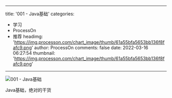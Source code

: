 
---
title: '001 - Java基础'
categories: 
 - 学习
 - ProcessOn
 - 推荐
headimg: 'https://img.processon.com/chart_image/thumb/61a55bfa5653bb136f8fafc9.png'
author: ProcessOn
comments: false
date: 2022-03-16 06:27:54
thumbnail: 'https://img.processon.com/chart_image/thumb/61a55bfa5653bb136f8fafc9.png'
---

<div>   
<img class="thumb" alt="001 - Java基础" src="https://img.processon.com/chart_image/thumb/61a55bfa5653bb136f8fafc9.png" referrerpolicy="no-referrer">
<p>Java基础，绝对的干货</p>  
</div>
            